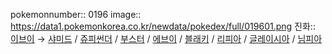 pokemonnumber:: 0196
image:: https://data1.pokemonkorea.co.kr/newdata/pokedex/full/019601.png
진화:: [이브이]([[포켓몬스터/이브이]]) → [샤미드]([[포켓몬스터/샤미드]]) / [쥬피썬더]([[포켓몬스터/쥬피썬더]]) / [부스터]([[포켓몬스터/부스터]]) / [에브이]([[포켓몬스터/에브이]]) / [블래키]([[포켓몬스터/블래키]]) / [리피아]([[포켓몬스터/리피아]]) / [글레이시아]([[포켓몬스터/글레이시아]]) / [님피아]([[포켓몬스터/님피아]])
